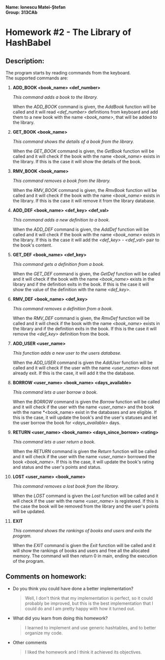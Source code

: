 **Name: Ionescu Matei-Ștefan**  
**Group: 313CAb**

# Homework #2 - The Library of HashBabel

## Description:

The program starts by reading commands from the keyboard.  
The supported commands are:

1. **ADD_BOOK \<book_name> \<def_number>**

	*This command adds a book to the library.*

	When the *ADD_BOOK* command is given, the *AddBook* function will be called
	and it will read *\<def_number>* definitions from keyboard and add them to
	a new book with the name *\<book_name>*, that will be added to the library.

2. **GET_BOOK \<book_name>**
	
	*This command shows the details of a book from the library.*
	
	When the *GET_BOOK* command is given, the *GetBook* function will be called
	and it will check if the book with the name *\<book_name>* exists in the
	library. If this is the case it will show the details of the book.

3. **RMV_BOOK \<book_name>**
	
	*This command removes a book from the library.*
	
	When the *RMV_BOOK* command is given, the *RmvBook* function will be called
	and it will check if the book with the name *\<book_name>* exists in the
	library. If this is the case it will remove it from the library database.

4. **ADD_DEF \<book_name> \<def_key> \<def_val>**

	*This command adds a new definition to a book.*

	When the *ADD_DEF* command is given, the *AddDef* function will be called
	and it will check if the book with the name *\<book_name>* exists in the
	library. If this is the case it will add the *\<def_key> - \<def_val>* pair
	to the book's content.

5. **GET_DEF \<book_name> \<def_key>**

	*This command gets a definition from a book.*

	When the *GET_DEF* command is given, the *GetDef* function will be called
	and it will check if the book with the name *\<book_name>* exists in the
	library and if the definition exits in the book. If this is the case it will
	show the value of the definition with the name *\<def_key>*.

6. **RMV_DEF \<book_name> \<def_key>**

	*This command removes a definition from a book.*

	When the *RMV_DEF* command is given, the *RmvDef* function will be called
	and it will check if the book with the name *\<book_name>* exists in the
	library and if the definition exits in the book. If this is the case it will
	remove the *\<def_key>* definition from the book.

7. **ADD_USER \<user_name>**

	*This function adds a new user to the users database.*

	When the *ADD_USER* command is given the *AddUser* function will be called
	and it will check if the user with the name *\<user_name*> does not already
	exit. If this is the case, it will add it the the database.

8. **BORROW \<user_name> \<book_name> \<days_available>**

	*This command lets a user borrow a book.*

	When the *BORROW* command is given the *Borrow* function will be called and
	it will check if the user with the name *\<user_name>* and the book with the
	name *\<book_name> exist in the databases and are eligible. If this is the
	case, it will update the book's and the user's statuses and let the user
	borrow the book for *\<days_available>* days.

9. **RETURN \<user_name> \<book_name> \<days_since_borrow> \<rating>**

	*This command lets a user return a book.*

	When the *RETURN* command is given the *Return* function will be called and
	it will check if the user with the name *\<user_name>* borrowed the book
	*\<book_name>*. If this is the case, it will update the book's rating and
	status and the user's points and status.

10. **LOST \<user_name> \<book_name>**

	*This command removes a lost book from the library.*

	When the *LOST* command is given the *Lost* function will be called and it
	will check if the user with the name *\<user_name>* is registered. If this
	is the case the book will be removed from the library and the user's points
	will be updated.

11. **EXIT**

	*This command shows the rankings of books and users and exits the program.*

	When the *EXIT* command is given the *Exit* function will be called and it
	will show the rankings of books and users and free all the allocated memory.
	The command will then return 0 in main, ending the execution of the program.


## Comments on homework:

* Do you think you could have done a better implementation?
	
	> Well, I don't think that my implementation is perfect, so it could
	> probably be improved, but this is the best implementation that I could do
	> and I am pretty happy with how it turned out.

* What did you learn from doing this homework?

	> I learned to implement and use generic hashtables, and to better organize
	> my code.

* Other comments

	> I liked the homework and I think it achieved its objectives.

